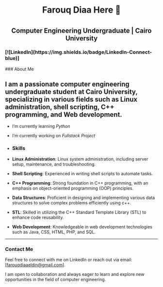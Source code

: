 ### <h1 align="center">Farouq Diaa Here 👋<h1>
<h2 align="center">Computer Engineering Undergraduate | Cairo University</h2>
<h3>[![LinkedIn](https://img.shields.io/badge/LinkedIn-Connect-blue)]</h3>
### About Me

I am a passionate computer engineering undergraduate student at Cairo University, specializing in various fields such as Linux administration, shell scripting, C++ programming, and Web development.
---
- I’m currently learning *Python*
- I’m currently working on *Fullstack Project*

- ### Skills

- **Linux Administration**: Linux system administration, including server setup, maintenance, and troubleshooting.

- **Shell Scripting**: Experienced in writing shell scripts to automate tasks.

- **C++ Programming**: Strong foundation in C++ programming, with an emphasis on object-oriented programming (OOP) principles.

- **Data Structures**: Proficient in designing and implementing various data structures to solve complex problems efficiently using c++.

- **STL**: Skilled in utilizing the C++ Standard Template Library (STL) to enhance code reusability.

- **Web Development**: Knowledgeable in web development technologies such as Java, CSS, HTML, PHP, and SQL.

---
### Contact Me

Feel free to connect with me on LinkedIn or reach out via email: [farouqdiaaeldin@gmail.com].

I am open to collaboration and always eager to learn and explore new opportunities in the field of computer engineering.

